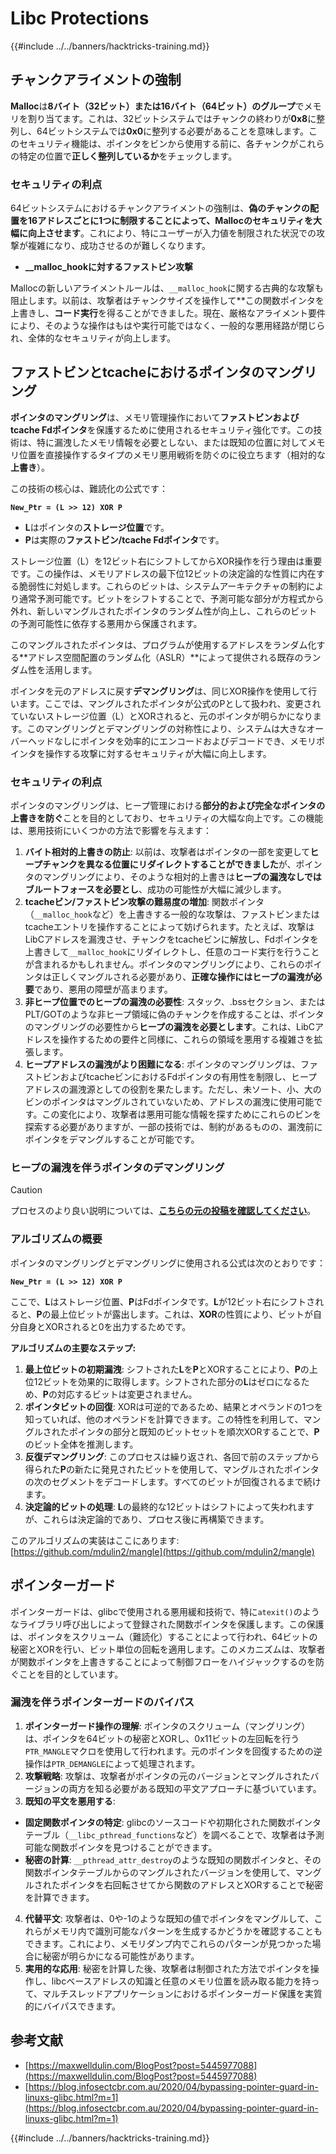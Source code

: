 # Libc Protections

{{#include ../../banners/hacktricks-training.md}}

## チャンクアライメントの強制

**Malloc**は**8バイト（32ビット）または16バイト（64ビット）のグループ**でメモリを割り当てます。これは、32ビットシステムではチャンクの終わりが**0x8**に整列し、64ビットシステムでは**0x0**に整列する必要があることを意味します。このセキュリティ機能は、ポインタをビンから使用する前に、各チャンクがこれらの特定の位置で**正しく整列しているか**をチェックします。

### セキュリティの利点

64ビットシステムにおけるチャンクアライメントの強制は、**偽のチャンクの配置を16アドレスごとに1つに制限することによって、Mallocのセキュリティを大幅に向上させます**。これにより、特にユーザーが入力値を制限された状況での攻撃が複雑になり、成功させるのが難しくなります。

- **\_\_malloc_hookに対するファストビン攻撃**

Mallocの新しいアライメントルールは、`__malloc_hook`に関する古典的な攻撃も阻止します。以前は、攻撃者はチャンクサイズを操作して**この関数ポインタを上書きし、**コード実行**を得ることができました。現在、厳格なアライメント要件により、そのような操作はもはや実行可能ではなく、一般的な悪用経路が閉じられ、全体的なセキュリティが向上します。

## ファストビンとtcacheにおけるポインタのマングリング

**ポインタのマングリング**は、メモリ管理操作において**ファストビンおよびtcache Fdポインタ**を保護するために使用されるセキュリティ強化です。この技術は、特に漏洩したメモリ情報を必要としない、または既知の位置に対してメモリ位置を直接操作するタイプのメモリ悪用戦術を防ぐのに役立ちます（相対的な**上書き**）。

この技術の核心は、難読化の公式です：

**`New_Ptr = (L >> 12) XOR P`**

- **L**はポインタの**ストレージ位置**です。
- **P**は実際の**ファストビン/tcache Fdポインタ**です。

ストレージ位置（L）を12ビット右にシフトしてからXOR操作を行う理由は重要です。この操作は、メモリアドレスの最下位12ビットの決定論的な性質に内在する脆弱性に対処します。これらのビットは、システムアーキテクチャの制約により通常予測可能です。ビットをシフトすることで、予測可能な部分が方程式から外れ、新しいマングルされたポインタのランダム性が向上し、これらのビットの予測可能性に依存する悪用から保護されます。

このマングルされたポインタは、プログラムが使用するアドレスをランダム化する**アドレス空間配置のランダム化（ASLR）**によって提供される既存のランダム性を活用します。

ポインタを元のアドレスに戻す**デマングリング**は、同じXOR操作を使用して行います。ここでは、マングルされたポインタが公式のPとして扱われ、変更されていないストレージ位置（L）とXORされると、元のポインタが明らかになります。このマングリングとデマングリングの対称性により、システムは大きなオーバーヘッドなしにポインタを効率的にエンコードおよびデコードでき、メモリポインタを操作する攻撃に対するセキュリティが大幅に向上します。

### セキュリティの利点

ポインタのマングリングは、ヒープ管理における**部分的および完全なポインタの上書きを防ぐ**ことを目的としており、セキュリティの大幅な向上です。この機能は、悪用技術にいくつかの方法で影響を与えます：

1. **バイト相対的上書きの防止**: 以前は、攻撃者はポインタの一部を変更して**ヒープチャンクを異なる位置にリダイレクトすることができました**が、ポインタのマングリングにより、そのような相対的上書きは**ヒープの漏洩なしではブルートフォースを必要とし**、成功の可能性が大幅に減少します。
2. **tcacheビン/ファストビン攻撃の難易度の増加**: 関数ポインタ（`__malloc_hook`など）を上書きする一般的な攻撃は、ファストビンまたはtcacheエントリを操作することによって妨げられます。たとえば、攻撃はLibCアドレスを漏洩させ、チャンクをtcacheビンに解放し、Fdポインタを上書きして`__malloc_hook`にリダイレクトし、任意のコード実行を行うことが含まれるかもしれません。ポインタのマングリングにより、これらのポインタは正しくマングルされる必要があり、**正確な操作にはヒープの漏洩が必要**であり、悪用の障壁が高まります。
3. **非ヒープ位置でのヒープの漏洩の必要性**: スタック、.bssセクション、またはPLT/GOTのような非ヒープ領域に偽のチャンクを作成することは、ポインタのマングリングの必要性から**ヒープの漏洩を必要とします**。これは、LibCアドレスを操作するための要件と同様に、これらの領域を悪用する複雑さを拡張します。
4. **ヒープアドレスの漏洩がより困難になる**: ポインタのマングリングは、ファストビンおよびtcacheビンにおけるFdポインタの有用性を制限し、ヒープアドレスの漏洩源としての役割を果たします。ただし、未ソート、小、大のビンのポインタはマングルされていないため、アドレスの漏洩に使用可能です。この変化により、攻撃者は悪用可能な情報を探すためにこれらのビンを探索する必要がありますが、一部の技術では、制約があるものの、漏洩前にポインタをデマングルすることが可能です。

### **ヒープの漏洩を伴うポインタのデマングリング**

> [!CAUTION]
> プロセスのより良い説明については、[**こちらの元の投稿を確認してください**](https://maxwelldulin.com/BlogPost?post=5445977088)。

### アルゴリズムの概要

ポインタのマングリングとデマングリングに使用される公式は次のとおりです：

**`New_Ptr = (L >> 12) XOR P`**

ここで、**L**はストレージ位置、**P**はFdポインタです。**L**が12ビット右にシフトされると、**P**の最上位ビットが露出します。これは、**XOR**の性質により、ビットが自分自身とXORされると0を出力するためです。

**アルゴリズムの主要なステップ:**

1. **最上位ビットの初期漏洩**: シフトされた**L**を**P**とXORすることにより、**P**の上位12ビットを効果的に取得します。シフトされた部分の**L**はゼロになるため、**P**の対応するビットは変更されません。
2. **ポインタビットの回復**: XORは可逆的であるため、結果とオペランドの1つを知っていれば、他のオペランドを計算できます。この特性を利用して、マングルされたポインタの部分と既知のビットセットを順次XORすることで、**P**のビット全体を推測します。
3. **反復デマングリング**: このプロセスは繰り返され、各回で前のステップから得られた**P**の新たに発見されたビットを使用して、マングルされたポインタの次のセグメントをデコードします。すべてのビットが回復されるまで続けます。
4. **決定論的ビットの処理**: **L**の最終的な12ビットはシフトによって失われますが、これらは決定論的であり、プロセス後に再構築できます。

このアルゴリズムの実装はここにあります: [https://github.com/mdulin2/mangle](https://github.com/mdulin2/mangle)

## ポインターガード

ポインターガードは、glibcで使用される悪用緩和技術で、特に`atexit()`のようなライブラリ呼び出しによって登録された関数ポインタを保護します。この保護は、ポインタをスクリューム（難読化）することによって行われ、64ビットの秘密とXORを行い、ビット単位の回転を適用します。このメカニズムは、攻撃者が関数ポインタを上書きすることによって制御フローをハイジャックするのを防ぐことを目的としています。

### **漏洩を伴うポインターガードのバイパス**

1. **ポインターガード操作の理解**: ポインタのスクリューム（マングリング）は、ポインタを64ビットの秘密とXORし、0x11ビットの左回転を行う`PTR_MANGLE`マクロを使用して行われます。元のポインタを回復するための逆操作は`PTR_DEMANGLE`によって処理されます。
2. **攻撃戦略**: 攻撃は、攻撃者がポインタの元のバージョンとマングルされたバージョンの両方を知る必要がある既知の平文アプローチに基づいています。
3. **既知の平文を悪用する**:
- **固定関数ポインタの特定**: glibcのソースコードや初期化された関数ポインタテーブル（`__libc_pthread_functions`など）を調べることで、攻撃者は予測可能な関数ポインタを見つけることができます。
- **秘密の計算**: `__pthread_attr_destroy`のような既知の関数ポインタと、その関数ポインタテーブルからのマングルされたバージョンを使用して、マングルされたポインタを右回転させてから関数のアドレスとXORすることで秘密を計算できます。
4. **代替平文**: 攻撃者は、0や-1のような既知の値でポインタをマングルして、これらがメモリ内で識別可能なパターンを生成するかどうかを確認することもできます。これにより、メモリダンプ内でこれらのパターンが見つかった場合に秘密が明らかになる可能性があります。
5. **実用的な応用**: 秘密を計算した後、攻撃者は制御された方法でポインタを操作し、libcベースアドレスの知識と任意のメモリ位置を読み取る能力を持って、マルチスレッドアプリケーションにおけるポインターガード保護を実質的にバイパスできます。

## 参考文献

- [https://maxwelldulin.com/BlogPost?post=5445977088](https://maxwelldulin.com/BlogPost?post=5445977088)
- [https://blog.infosectcbr.com.au/2020/04/bypassing-pointer-guard-in-linuxs-glibc.html?m=1](https://blog.infosectcbr.com.au/2020/04/bypassing-pointer-guard-in-linuxs-glibc.html?m=1)

{{#include ../../banners/hacktricks-training.md}}
